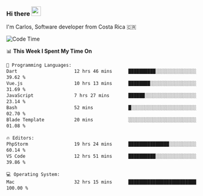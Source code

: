 ### Hi there <img src="https://media.giphy.com/media/hvRJCLFzcasrR4ia7z/giphy.gif" width="25px" height="25px">

I'm Carlos, Software developer from Costa Rica 🇨🇷

[//]: # (<a href="https://app.daily.dev/carum98"><img src="https://github.com/carum98/carum98/blob/main/devcard.svg" width="400" alt="Carlos Umaña Acevedo's Dev Card"/></a>)


<!--START_SECTION:waka-->
![Code Time](http://img.shields.io/badge/Code%20Time-12%2C670%20hrs%2046%20mins-blue)

📊 **This Week I Spent My Time On** 

```text
💬 Programming Languages: 
Dart                     12 hrs 46 mins      ██████████░░░░░░░░░░░░░░░   39.62 % 
Vue.js                   10 hrs 13 mins      ████████░░░░░░░░░░░░░░░░░   31.69 % 
JavaScript               7 hrs 27 mins       ██████░░░░░░░░░░░░░░░░░░░   23.14 % 
Bash                     52 mins             █░░░░░░░░░░░░░░░░░░░░░░░░   02.70 % 
Blade Template           20 mins             ░░░░░░░░░░░░░░░░░░░░░░░░░   01.08 % 

🔥 Editors: 
PhpStorm                 19 hrs 24 mins      ███████████████░░░░░░░░░░   60.14 % 
VS Code                  12 hrs 51 mins      ██████████░░░░░░░░░░░░░░░   39.86 % 

💻 Operating System: 
Mac                      32 hrs 15 mins      █████████████████████████   100.00 % 
```


<!--END_SECTION:waka-->
